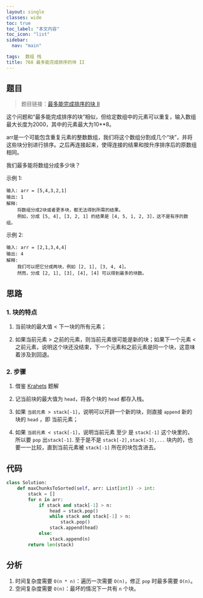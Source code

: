 ```yaml
---
layout: single
classes: wide
toc: true
toc_label: "本文内容"
toc_icon: "list"
sidebar:
  nav: "main"

tags:  数组 栈
title: 768 最多能完成排序的块 II
---
```


## 题目

> 题目链接：[最多能完成排序的块 II](https://leetcode-cn.com/problems/max-chunks-to-make-sorted-ii/)

这个问题和“最多能完成排序的块”相似，但给定数组中的元素可以重复，输入数组最大长度为2000，其中的元素最大为10**8。

arr是一个可能包含重复元素的整数数组，我们将这个数组分割成几个“块”，并将这些块分别进行排序。之后再连接起来，使得连接的结果和按升序排序后的原数组相同。

我们最多能将数组分成多少块？

示例 1:

    输入: arr = [5,4,3,2,1]
    输出: 1
    解释:
        将数组分成2块或者更多块，都无法得到所需的结果。
        例如，分成 [5, 4], [3, 2, 1] 的结果是 [4, 5, 1, 2, 3]，这不是有序的数组。 

示例 2:

    输入: arr = [2,1,3,4,4]
    输出: 4
    解释:
        我们可以把它分成两块，例如 [2, 1], [3, 4, 4]。
        然而，分成 [2, 1], [3], [4], [4] 可以得到最多的块数。 


## 思路

### 1. 块的特点

1. 当前块的最大值 < 下一块的所有元素；

2. 如果当前元素 > 之前的元素，则当前元素很可能是新的块；如果下一个元素 < 之前元素，说明这个块还没结束，下一个元素和之前元素是同一个块，这意味着涉及到回退。
   
### 2. 步骤

1. 借鉴 [Krahets](https://leetcode-cn.com/problems/max-chunks-to-make-sorted-ii/solution/zui-duo-neng-wan-cheng-pai-xu-de-kuai-ii-deng-jie-/) 题解

2. 记当前块的最大值为 `head`，将各个块的 `head` 都存入栈。

3. 如果 `当前元素 > stack[-1]`，说明可以开辟一个新的块，则直接 `append` 新的块的 `head` ，即 当前元素；

4. 如果 `当前元素 < stack[-1]`，说明当前元素 至少 是 `stack[-1]` 这个块里的，所以要 `pop` 出`stack[-1]`. 至于是不是 `stack[-2],stack[-3],...` 块内的，也要一一比较，直到当前元素被 `stack[-1]` 所在的块包含进去。


## 代码

```python
class Solution:
    def maxChunksToSorted(self, arr: List[int]) -> int:
        stack = []
        for n in arr:
            if stack and stack[-1] > n:
                head = stack.pop()
                while stack and stack[-1] > n:
                    stack.pop()
                stack.append(head)
            else:
                stack.append(n)
        return len(stack)
```

## 分析

1. 时间复杂度需要 `O(n * n)`：遍历一次需要 `O(n)`，修正 `pop` 时最多需要 `O(n)`。
2. 空间复杂度需要 `O(n)`：最坏的情况下一共有 `n` 个块。